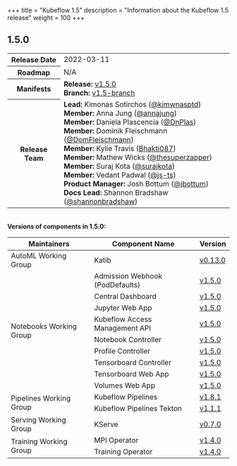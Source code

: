 +++
title = "Kubeflow 1.5"
description = "Information about the Kubeflow 1.5 release"
weight = 100
+++

## 1.5.0

<div class="table-responsive">
<table class="table table-bordered">
  <tbody>
    <tr>
      <th class="table-light">Release Date</th>
      <td>
        2022-03-11
      </td>
    </tr>
    <tr>
      <th class="table-light">Roadmap</th>
      <td>
        N/A
      </td>
    </tr>
    <tr>
      <th class="table-light">Manifests</th>
      <td>
        <b>Release:</b> 
          <a href="https://github.com/kubeflow/manifests/releases/tag/v1.5.0">v1.5.0</a>
        <br>
        <b>Branch:</b>
          <a href="https://github.com/kubeflow/manifests/tree/v1.5-branch">v1.5-branch</a>
      </td>
    </tr>
    <tr>
      <th class="table-light">Release Team</th>
      <td>
        <b>Lead:</b> Kimonas Sotirchos (<a href="https://github.com/kimwnasptd">@kimwnasptd</a>)
        <br>
        <b>Member:</b> Anna Jung (<a href="https://github.com/annajung">@annajung</a>)
        <br>
        <b>Member:</b> Daniela Plascencia (<a href="https://github.com/DnPlas">@DnPlas</a>)
        <br>
        <b>Member:</b> Dominik Fleischmann (<a href="https://github.com/DomFleischmann">@DomFleischmann</a>)
        <br>
        <b>Member:</b> Kylie Travis (<a href="https://github.com/Bhakti087">Bhakti087</a>)
        <br>
        <b>Member:</b> Mathew Wicks (<a href="https://github.com/thesuperzapper">@thesuperzapper</a>)
        <br>
        <b>Member:</b> Suraj Kota (<a href="https://github.com/surajkota">@surajkota</a>)
        <br>
        <b>Member:</b> Vedant Padwal (<a href="https://github.com/js-ts">@js-ts</a>)
        <br>
        <b>Product Manager:</b> Josh Bottum (<a href="https://github.com/jbottum">@jbottum</a>)
        <br>
        <b>Docs Lead:</b> Shannon Bradshaw (<a href="https://github.com/shannonbradshaw">@shannonbradshaw</a>)
      </td>
    </tr>
  </tbody>
</table>
</div>

<br>
<b>Versions of components in 1.5.0:</b>

<div class="table-responsive">
<table class="table table-bordered">
    <thead class="thead-light">
      <tr>
        <th>Maintainers</th>
        <th>Component Name</th>
        <th>Version</th>
      </tr>
    </thead>
  <tbody>
      <!-- ======================= -->
      <!-- AutoML Working Group -->
      <!-- ======================= -->
      <tr>
        <td rowspan="1" class="align-middle">AutoML Working Group</td>
        <td>Katib</td>
        <td>
          <a href="https://github.com/kubeflow/katib/releases/tag/v0.13.0">v0.13.0</a>
        </td>
      </tr>
      <!-- ======================= -->
      <!-- Notebooks Working Group -->
      <!-- ======================= -->
      <tr>
        <td rowspan="9" class="align-middle">Notebooks Working Group</td>
        <td>Admission Webhook (PodDefaults)</td>
        <td>
          <a href="https://github.com/kubeflow/kubeflow/tree/v1.5.0/components/admission-webhook">v1.5.0</a>
        </td>
      </tr>
      <tr>
        <td>Central Dashboard</td>
        <td>
          <a href="https://github.com/kubeflow/kubeflow/tree/v1.5.0/components/centraldashboard">v1.5.0</a>
        </td>
      </tr>
      <tr>
        <td>Jupyter Web App</td>
        <td>
          <a href="https://github.com/kubeflow/kubeflow/tree/v1.5.0/components/crud-web-apps/jupyter">v1.5.0</a>
        </td>
      </tr>
      <tr>
        <td>Kubeflow Access Management API</td>
        <td>
          <a href="https://github.com/kubeflow/kubeflow/tree/v1.5.0/components/access-management">v1.5.0</a>
        </td>
      </tr>
      <tr>
        <td>Notebook Controller</td>
        <td>
          <a href="https://github.com/kubeflow/kubeflow/tree/v1.5.0/components/notebook-controller">v1.5.0</a>
        </td>
      </tr>
      <tr>
        <td>Profile Controller</td>
        <td>
          <a href="https://github.com/kubeflow/kubeflow/tree/v1.5.0/components/profile-controller">v1.5.0</a>
        </td>
      </tr>
      <tr>
        <td>Tensorboard Controller</td>
        <td>
          <a href="https://github.com/kubeflow/kubeflow/tree/v1.5.0/components/notebook-controller">v1.5.0</a>
        </td>
      </tr>
      <tr>
        <td>Tensorboard Web App</td>
        <td>
          <a href="https://github.com/kubeflow/kubeflow/tree/v1.5.0/components/crud-web-apps/volumes">v1.5.0</a>
        </td>
      </tr>
      <tr>
        <td>Volumes Web App</td>
        <td>
          <a href="https://github.com/kubeflow/kubeflow/tree/v1.5.0/components/crud-web-apps/tensorboards">v1.5.0</a>
        </td>
      </tr>
      <!-- ======================= -->
      <!-- Pipelines Working Group -->
      <!-- ======================= -->
      <tr>
        <td rowspan="2" class="align-middle">Pipelines Working Group</td>
        <td>Kubeflow Pipelines</td>
        <td>
          <a href="https://github.com/kubeflow/pipelines/releases/tag/1.8.1">v1.8.1</a>
        </td>
      </tr>
      <tr>
        <td>Kubeflow Pipelines Tekton</td>
        <td>
          <a href="https://github.com/kubeflow/kfp-tekton/releases/tag/v1.1.1">v1.1.1</a>
        </td>
      </tr>
      <!-- ======================= -->
      <!-- Serving Working Group -->
      <!-- ======================= -->
      <tr>
        <td rowspan="1" class="align-middle">Serving Working Group</td>
        <td>KServe</td>
        <td>
          <a href="https://github.com/kserve/kserve/releases/tag/v0.7.0">v0.7.0</a>
        </td>
      </tr>
      <!-- ======================= -->
      <!-- Training Working Group -->
      <!-- ======================= -->
      <tr>
        <td rowspan="2" class="align-middle">Training Working Group</td>
        <td>MPI Operator</td>
        <td>
          <a href="https://github.com/kubeflow/mpi-operator/releases/tag/v1.4.0">v1.4.0</a>
        </td>
      </tr>
      <tr>
        <td>Training Operator</td>
        <td>
          <a href="https://github.com/kubeflow/training-operator/releases/tag/v1.4.0">v1.4.0</a>
        </td>
      </tr>
  </tbody>
</table>
</div>


